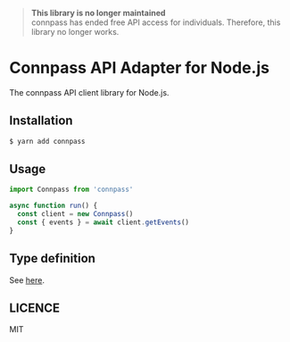 > **This library is no longer maintained**  
> connpass has ended free API access for individuals. Therefore, this library no longer works.

# Connpass API Adapter for Node.js

The connpass API client library for Node.js.

## Installation

```bash
$ yarn add connpass
```

## Usage

```ts
import Connpass from 'connpass'

async function run() {
  const client = new Connpass()
  const { events } = await client.getEvents()
}
```

## Type definition

See [here](https://github.com/potato4d/node-connpass/blob/master/src/types.ts).

## LICENCE

MIT
